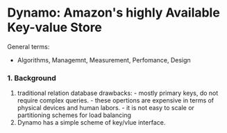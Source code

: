 # Dynamo: Amazon's highly Available Key-value Store 

General terms: 
  - Algorithms, Managemnt, Measurement, Perfomance, Design 
  
### 1. Background 
  1. traditional relation database drawbacks: 
    - mostly primary keys, do not require complex queries. 
    - these opertions are expensive in terms of physical devices and human labors. 
    - it is not easy to scale or partitioning schemes for load balancing 
  2. Dynamo has a simple scheme of key/vlue interface. 
  
  

  
